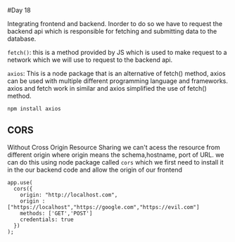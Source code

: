 #Day 18

Integrating frontend and backend. Inorder to do so we have to request the backend api which is responsible for fetching and submitting data to the database.

`fetch()`: this is a method provided by JS which is used to make request to a network which we will use to request to the backend api.

`axios`: This is a node package that is an alternative of fetch() method, axios can be used with multiple different programming language and frameworks. axios and fetch work in similar and axios simplified the use of fetch() method.

`npm install axios`

## CORS

Without Cross Origin Resource Sharing we can't acess the resource from different origin where origin means the schema,hostname, port of URL. we can do this using node package called `cors` which we first need to install it in the our backend code and allow the origin of our frontend

```
app.use(
  cors({
    origin: "http://localhost.com",
    origin : ["https://localhost","https://google.com","https://evil.com"]
    methods: ['GET','POST']
    credentials: true
  })
);
```
